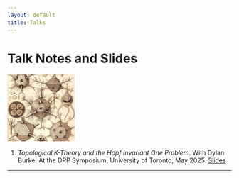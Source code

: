 ```yaml
---
layout: default
title: Talks
---
```


# Talk Notes and Slides

<img src="/assets/images/talks.jpg" alt="Poincaré Homology Sphere" style="width: 30%">

1. *Topological K-Theory and the Hopf Invariant One Problem*. With Dylan Burke. At the DRP Symposium, University of Toronto, May 2025. <a href="/assets/files/hopf-invariant-one.pdf" target="_blank">Slides</a>

---
